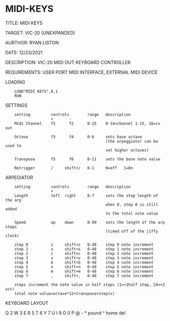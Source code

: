 # MIDI-KEYS

TITLE: MIDI KEYS

TARGET: VIC-20 (UNEXPANDED)

AURTHOR: RYAN LISTON

DATE: 12/23/2021

DESCRIPTION: VIC-20 MIDI OUT KEYBOARD CONTROLLER

REQUIREMENTS: USER PORT MIDI INTERFACE, EXTERNAL MIDI DEVICE


LOADING

        LOAD"MIDI KEYS",8,1
        RUN


SETTINGS


        setting         controls        range   description
                        +       -                
        Midi Channel    f1      f2      0-15    0-14=channel 1-15, 16=cv out
        
        Octave          f3      f4      0-6     sets base octave 
                                                (the arpeggiator can be used to
                                                set higher octaves)

        Transpose       f5      f6      0-11    sets the base note value 

        Retrigger       /     shift+/   0-1     0=off   1=0n


ARPEGIATOR

        setting         controls        range   description
                        +       -                
        Length          left  right     0-7     sets the step length of the arp
                                                when 0, step 0 is still added
                                                to the total note value 

        Speed           up    down      0-99    sets the length of the arp steps
                                                (timed off of the jiffy clock)

        step 0          z     shift+z   0-48    step 0 note increment
        step 1          x     shift+x   0-48    step 1 note increment
        step 2          c     shift+c   0-48    step 2 note increment
        step 3          v     shift+v   0-48    step 3 note increment
        step 4          b     shift+b   0-48    step 4 note increment
        step 5          n     shift+n   0-48    step 5 note increment
        step 6          m     shift+m   0-48    step 6 note increment
        step 7          ,     shift+,   0-48    step 7 note increment

        steps increment the note value in half steps (1=+1half step, 24=+2 oct)  
        total note value=octave*12+transpose+step(x)


KEYBOARD LAYOUT

Q      2      W      3      E      R      5      T      6      Y      7      U
I      9      O      0      P      @      -      *      pound  ^      home   del
